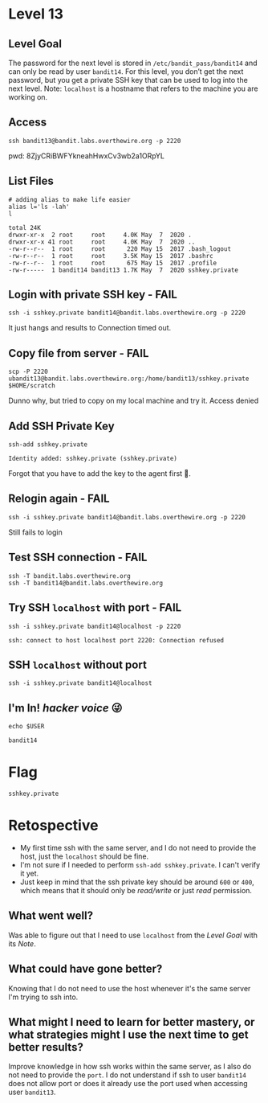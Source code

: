 # Level 13

## Level Goal
The password for the next level is stored in `/etc/bandit_pass/bandit14` and can
only be read by user `bandit14`. For this level, you don’t get the next
password, but you get a private SSH key that can be used to log into the next
level. Note: `localhost` is a hostname that refers to the machine you are
working on.

## Access
```
ssh bandit13@bandit.labs.overthewire.org -p 2220
```
pwd: 8ZjyCRiBWFYkneahHwxCv3wb2a1ORpYL

## List Files
```
# adding alias to make life easier
alias l='ls -lah'
l

total 24K
drwxr-xr-x  2 root     root     4.0K May  7  2020 .
drwxr-xr-x 41 root     root     4.0K May  7  2020 ..
-rw-r--r--  1 root     root      220 May 15  2017 .bash_logout
-rw-r--r--  1 root     root     3.5K May 15  2017 .bashrc
-rw-r--r--  1 root     root      675 May 15  2017 .profile
-rw-r-----  1 bandit14 bandit13 1.7K May  7  2020 sshkey.private
```

## Login with private SSH key - FAIL
```
ssh -i sshkey.private bandit14@bandit.labs.overthewire.org -p 2220
```
It just hangs and results to Connection timed out.

## Copy file from server - FAIL
```
scp -P 2220 ubandit13@bandit.labs.overthewire.org:/home/bandit13/sshkey.private $HOME/scratch
```
Dunno why, but tried to copy on my local machine and try it. Access denied

## Add SSH Private Key
```
ssh-add sshkey.private

Identity added: sshkey.private (sshkey.private)
```
Forgot that you have to add the key to the agent first 🤦.

## Relogin again - FAIL
```
ssh -i sshkey.private bandit14@bandit.labs.overthewire.org -p 2220
```
Still fails to login

## Test SSH connection - FAIL
```
ssh -T bandit.labs.overthewire.org
ssh -T bandit14@bandit.labs.overthewire.org
```

## Try SSH `localhost` with port - FAIL
```
ssh -i sshkey.private bandit14@localhost -p 2220

ssh: connect to host localhost port 2220: Connection refused
```
## SSH `localhost` without port
```
ssh -i sshkey.private bandit14@localhost
```

## I'm In! *hacker voice* 😜
```
echo $USER

bandit14
```

# Flag
```
sshkey.private
```

# Retospective
* My first time ssh with the same server, and I do not need to provide the host, just the `localhost` should be fine.
* I'm not sure if I needed to perform `ssh-add sshkey.private`. I can't verify it yet.
* Just keep in mind that the ssh private key should be around `600` or `400`, which means that it should only be *read/write* or just *read* permission.

## What went well?
Was able to figure out that I need to use `localhost` from the *Level Goal* with its *Note*.

## What could have gone better?
Knowing that I do not need to use the host whenever it's the same server I'm trying to ssh into.

## What might I need to learn for better mastery, or what strategies might I use the next time to get better results?
Improve knowledge in how ssh works within the same server, as I also do not need to provide the `port`. I do not understand if ssh to user `bandit14` does not allow port or does it already use the port used when accessing user `bandit13`.

